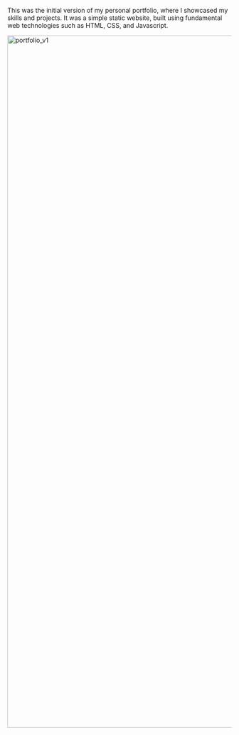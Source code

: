 This was the initial version of my personal portfolio, where I showcased my skills and projects. It was a simple static website, built using fundamental web technologies such as HTML, CSS, and Javascript.

<img width="1552" alt="portfolio_v1" src="https://github.com/user-attachments/assets/9d16f622-a546-4124-bc8e-3cefbdb03421" />
